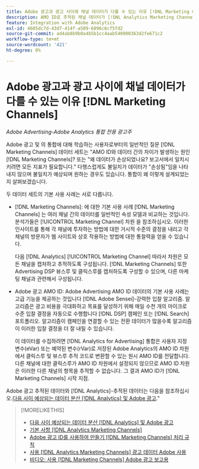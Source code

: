 ```yaml
---
title: Adobe 광고과 광고 사이에 채널 데이터가 다를 수 있는 이유 [!DNL Marketing Channels]
description: AMO ID로 추적된 채널 데이터가 [!DNL Analytics Marketing Channels].
feature: Integration with Adobe Analytics
exl-id: 4605dc7d-43d7-414f-a509-6096c6cf5fd2
source-git-commit: ad4ab8b9b0a4b5b1cc4aab540900363d2fe671c2
workflow-type: tm+mt
source-wordcount: '421'
ht-degree: 0%

---
```


# Adobe 광고과 광고 사이에 채널 데이터가 다를 수 있는 이유 [!DNL Marketing Channels]

*Adobe Advertising-Adobe Analytics 통합 전용 광고주*

Adobe 광고 및 의 통합에 대해 학습하는 사용자로부터의 일반적인 질문 [!DNL Marketing Channels] 데이터 세트는 &quot;AMO ID와 데이터 간의 차이가 발생하는 원인 [!DNL Marketing Channels]? 또는 &quot;왜 데이터가 손상되었나요? 보고서에서 일치시키려면 모든 지표가 필요합니다.&quot; 다행스럽게도 불일치가 데이터가 &quot;손상됨&quot;임을 나타내지 않으며 불일치가 예상되며 원하는 경우도 있습니다. 통합이 왜 이렇게 설계되었는지 살펴보겠습니다.

두 데이터 세트의 기본 사용 사례는 서로 다릅니다.

* [!DNL Marketing Channels]: 에 대한 기본 사용 사례 [!DNL Marketing Channels] 는 여러 채널 간의 데이터를 일반적인 속성 모델과 비교하는 것입니다. 분석가들은 [!UICONTROL Marketing Channel] 차원 을 참조하십시오. 이러한 인사이트를 통해 각 채널에 투자하는 방법에 대한 거시적 수준의 결정을 내리고 각 채널의 방문자가 웹 사이트와 상호 작용하는 방법에 대한 통찰력을 얻을 수 있습니다.

   다음 [!DNL Analytics] [!UICONTROL Marketing Channel] 따라서 차원은 모든 채널을 캡처하고 추적하도록 구성됩니다. [!DNL Marketing Channels] 또한 Advertising DSP 뷰스루 및 클릭스루를 캡처하도록 구성할 수 있으며, 다른 마케팅 채널과 관련해서 구성됩니다.

* Adobe 광고 AMO ID: Adobe Advertising AMO ID 데이터의 기본 사용 사례는 고급 기능을 제공하는 것입니다 [!DNL Adobe Sensei]-강력한 입찰 알고리즘. 알고리즘은 광고 비용을 극대화하고 목표를 달성하기 위해 매일 수천 개의 마이크로 수준 입찰 결정을 자동으로 수행합니다 [!DNL DSP] 캠페인 또는 [!DNL Search] 포트폴리오. 알고리즘이 캠페인을 연결할 수 있는 전환 데이터가 많을수록 알고리즘이 이러한 입찰 결정을 더 잘 내릴 수 있습니다.

   이 데이터를 수집하려면 [!DNL Analytics for Advertising] 통합은 사용자 지정 변수(eVar) 또는 예약된 변수(rVar)로 저장된 Adobe Analytics의 AMO ID 차원에서 클릭스루 및 뷰스루 추적 코드로 변환할 수 있는 원시 AMO ID를 전달합니다. 다른 채널에 대한 클릭스루가 AMO ID 차원에서 설정되지 않으므로 AMO ID 차원은 이러한 다른 채널의 항목을 추적할 수 없습니다. 그 결과 AMO ID가 [!DNL Marketing Channels] 시작 지점.

Adobe 광고 추적된 데이터와 [!DNL Analytics]-추적된 데이터는 다음을 참조하십시오.[다음 사이 예상되는 데이터 분산 [!DNL Analytics] 및 Adobe 광고](../data-variances.md).&quot;

>[!MORELIKETHIS]
>
>* [다음 사이 예상되는 데이터 분산 [!DNL Analytics] 및 Adobe 광고](/help/integrations/analytics/data-variances.md)
>* [기본 사항 [!DNL Analytics Marketing Channels]](mc-overview.md)
>* [Adobe 광고 ID를 사용하여 만들기 [!DNL Marketing Channels] 처리 규칙](mc-ids.md)
>* [사용 [!DNL Analytics Marketing Channels] 광고 데이터 Adobe 사용](mc-ac-data.md)
>* [비디오: 사용 [!DNL Marketing Channels] Adobe 광고 보고용](https://experienceleague.adobe.com/docs/advertising-cloud-learn/tutorials/analytics/analytics-reporting-a4adc.html)

